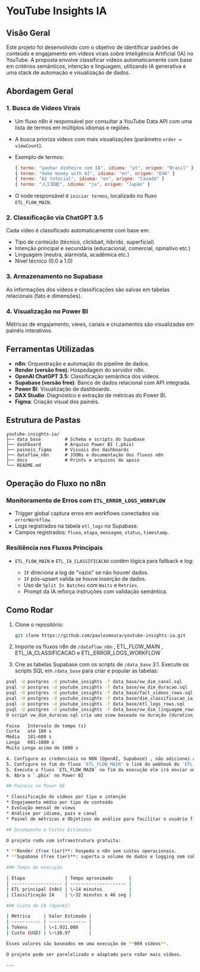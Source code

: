 # YouTube Insights IA

## Visão Geral

Este projeto foi desenvolvido com o objetivo de identificar padrões de conteúdo e engajamento em vídeos virais sobre Inteligência Artificial (IA) no YouTube. A proposta envolve classificar vídeos automaticamente com base em critérios semânticos, intenção e linguagem, utilizando IA generativa e uma stack de automação e visualização de dados.

## Abordagem Geral

### 1. Busca de Vídeos Virais

* Um fluxo n8n é responsável por consultar a YouTube Data API com uma lista de termos em múltiplos idiomas e regiões.
* A busca prioriza vídeos com mais visualizações (parâmetro `order = viewCount`).
* Exemplo de termos:

  ```js
  { termo: "ganhar dinheiro com IA", idioma: "pt", origem: "Brasil" }
  { termo: "make money with AI", idioma: "en", origem: "EUA" }
  { termo: "AI tutorial", idioma: "en", origem: "Canadá" }
  { termo: "人工矩能", idioma: "ja", origem: "Japão" }
  ```
* O node responsável é `iniciar termos`, localizado no fluxo `ETL_FLOW_MAIN`.

### 2. Classificação via ChatGPT 3.5

Cada vídeo é classificado automaticamente com base em:

* Tipo de conteúdo (técnico, clickbait, híbrido, superficial)
* Intenção principal e secundária (educacional, comercial, opinativo etc.)
* Linguagem (neutra, alarmista, acadêmica etc.)
* Nível técnico (0.0 a 1.0)

### 3. Armazenamento no Supabase

As informações dos vídeos e classificações são salvas em tabelas relacionais (fato e dimensões).

### 4. Visualização no Power BI

Métricas de engajamento, views, canais e cruzamentos são visualizadas em painéis interativos.

## Ferramentas Utilizadas

* **n8n**: Orquestração e automação do pipeline de dados.
* **Render (versão free)**: Hospedagem do servidor n8n.
* **OpenAI ChatGPT 3.5**: Classificação semântica dos vídeos.
* **Supabase (versão free)**: Banco de dados relacional com API integrada.
* **Power BI**: Visualização de dashboards.
* **DAX Studio**: Diagnóstico e extração de métricas do Power BI.
* **Figma**: Criação visual dos painéis.

## Estrutura de Pastas

```
youtube-insights-ia/
├── data_base         # Schema e scripts do Supabase
├── dashboard         # Arquivo Power BI (.pbix)
├── paineis_figma     # Visuais dos dashboards
├── dataflow_n8n      # JSONs e documentação dos fluxos n8n
├── docs              # Prints e arquivos de apoio
└── README.md
```

## Operação do Fluxo no n8n

### Monitoramento de Erros com `ETL_ERROR_LOGS_WORKFLOW`

* Trigger global captura erros em workflows conectados via `errorWorkflow`.
* Logs registrados na tabela `etl_logs` no Supabase.
* Campos registrados: `fluxo`, `etapa`, `mensagem`, `status`, `timestamp`.

### Resiliência nos Fluxos Principais

* `ETL_FLOW_MAIN` e `ETL_IA_CLASSIFICACAO` contêm lógica para fallback e log:

  * `IF` direciona a log de "vazio" se não houver dados.
  * `IF` pós-upsert valida se houve inserção de dados.
  * Uso de `Split In Batches` com `Waits` e `Retries`.
  * Prompt da IA reforça instruções com validação semântica.

## Como Rodar

1. Clone o repositório:

   ```bash
   git clone https://github.com/paulosmoura/youtube-insights-ia.git
   ```
2. Importe os fluxos n8n de `/dataflow_n8n` , ETL_FLOW_MAIN , ETL_IA_CLASSIFICACAO e ETL_ERROR_LOGS_WORKFLOW
3. Crie as tabelas Supabase com os scripts de `/data_base`
3.1. Execute os scripts SQL em `/data_base` para criar e popular as tabelas:

```bash
psql -U postgres -d youtube_insights -f data_base/vw_dim_canal.sql
psql -U postgres -d youtube_insights -f data_base/vw_dim_duracao.sql
psql -U postgres -d youtube_insights -f data_base/fact_videos_rows.sql
psql -U postgres -d youtube_insights -f data_base/dim_classificacao_ia_rows.sql
psql -U postgres -d youtube_insights -f data_base/etl_logs_rows.sql
psql -U postgres -d youtube_insights -f data_base/vw_dim_linguagem_rows.sql
O script vw_dim_duracao.sql cria uma view baseada na duração (duration_sec) e aplica a seguinte categorização:

Faixa	Intervalo de tempo (s)
Curta	até 180 s
Média	181–600 s
Longa	601–1800 s
Muito Longa	acima de 1800 s

4. Configure as credenciais no N8N (OpenAI, Supabase) , não adicionei a credencial da OpenAI API KEY por questões de segurança para criar a chave, é necessário logar no site da OpenAI e gear uma chave.
5. Configure no fim do fluxo 'ETL_FLOW_MAIN' o link do webhook do 'ETL_IA_CLASSIFICACAO'.
5. Execute o fluxo `ETL_FLOW_MAIN` no fim da execução ele irá enviar um request (POST) para o outro fluxo que está configurado com um webhook.
6. Abra o `.pbix` no Power BI

## Painéis no Power BI

* Classificação de vídeos por tipo e intenção
* Engajamento médio por tipo de conteúdo
* Evolução mensal de views
* Análise por idioma, país e canal
* Painel de métricas e Objetivos de análise para facilitar o usuário final a entender as regras de negócio e o objetivo da solução

## Desempenho e Custos Estimados

O projeto roda com infraestrutura gratuita:

* **Render (free tier)**: hospeda o n8n sem custos operacionais.
* **Supabase (free tier)**: suporta o volume de dados e logging sem cobrança.

### Tempo de execução

| Etapa               | Tempo aproximado      |
| ------------------- | --------------------- |
| ETL principal (n8n) | \~14 minutos          |
| Classificação IA    | \~32 minutos e 46 seg |

### Custo de IA (OpenAI)

| Métrica     | Valor Estimado |
| ----------- | -------------- |
| Tokens      | \~1.931.000    |
| Custo (USD) | \~\$0.97       |

Esses valores são baseados em uma execução de **989 vídeos**.

O projeto pode ser parelelizado e adaptado para rodar mais vídeos.

---
